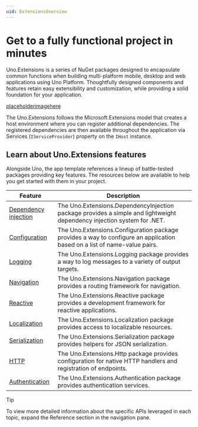 ```yaml
---
uid: ExtensionsOverview
---
```

# Get to a fully functional project in minutes

Uno.Extensions is a series of NuGet packages designed to encapsulate common functions when building multi-platform mobile, desktop and web applications using Uno Platform. Thoughtfully designed components and features retain easy extensibility and customization, while providing a solid foundation for your application.

[placeholderimagehere]()

The Uno.Extensions follows the Microsoft.Extensions model that creates a host environment where you can register additional dependencies. The registered dependencies are then available throughout the application via Services (`IServiceProvider`) property on the `IHost` instance.

## Learn about Uno.Extensions features

Alongside Uno, the app template references a lineup of battle-tested packages providing key features. The resources below are available to help you get started with them in your project.

|Feature|Description|
|---|---|
|[Dependency injection](xref:Learn.Tutorials.DependencyInjection.HowToDependencyInjection)|The Uno.Extensions.DependencyInjection package provides a simple and lightweight dependency injection system for .NET.|
|[Configuration](xref:Learn.Tutorials.Configuration.HowToConfiguration)|The Uno.Extensions.Configuration package provides a way to configure an application based on a list of name-value pairs.|
|[Logging](xref:Learn.Tutorials.Logging.UseLogging)|The Uno.Extensions.Logging package provides a way to log messages to a variety of output targets.|
|[Navigation](xref:Learn.Tutorials.Navigation.HowToNavigateBetweenPages)|The Uno.Extensions.Navigation package provides a routing framework for navigation.|
|[Reactive](xref:Overview.Reactive.General)|The Uno.Extensions.Reactive package provides a development framework for reactive applications.|
|[Localization](xref:Learn.Tutorials.Localization.HowToUseLocalization)|The Uno.Extensions.Localization package provides access to localizable resources.|
|[Serialization](xref:Learn.Tutorials.Serialization.HowToSerialization)|The Uno.Extensions.Serialization package provides helpers for JSON serialization.|
|[HTTP](xref:Overview.Http)|The Uno.Extensions.Http package provides configuration for native HTTP handlers and registration of endpoints.|
|[Authentication](xref:Learn.Tutorials.Authentication.HowToAuthentication)|The Uno.Extensions.Authentication package provides authentication services.|

> [!TIP]
> To view more detailed information about the specific APIs leveraged in each topic, expand the Reference section in the navigation pane.